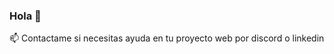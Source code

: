 ### Hola 👋

 📫 Contactame si necesitas ayuda en tu proyecto web por discord o linkedin

<!--
**jonathanstylex/jonathanstylex** is a ✨ _special_ ✨ repository because its `README.md` (this file) appears on your GitHub profile.

Here are some ideas to get you started:

- 🔭 I’m currently working on ...
- 🌱 I’m currently learning ...
- 👯 I’m looking to collaborate on ...
- 🤔 I’m looking for help with ...
- 💬 Ask me about ...
 📫 Contactame si necesitas ayuda en tu proyecto web por discord o instagram
- 😄 Pronouns: ...
- ⚡ Fun fact: ...
-->
